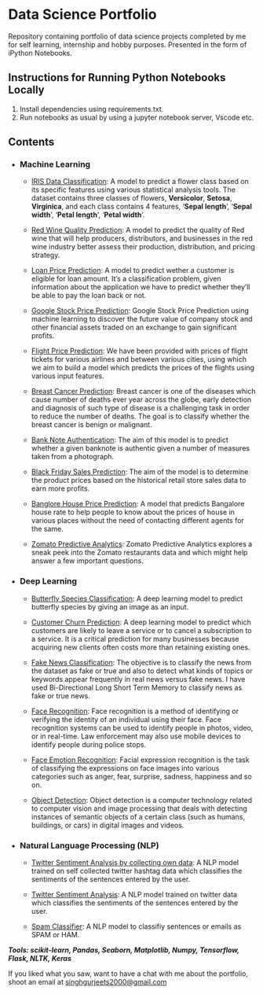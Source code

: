# Data Science Portfolio
Repository containing portfolio of data science projects completed by me for self learning, internship and hobby purposes. Presented in the form of iPython Notebooks.

## Instructions for Running Python Notebooks Locally
1. Install dependencies using requirements.txt.
2. Run notebooks as usual by using a jupyter notebook server, Vscode etc.

## Contents

- ### Machine Learning

	- [IRIS Data Classification](https://github.com/gurjeet29/Data_Science_Portfolio/tree/main/ML/Iris%20Data): A model to predict a flower class based on its specific features using various statistical analysis tools. The dataset contains three classes of flowers, **Versicolor**, **Setosa**, **Virginica**, and each class contains 4 features, ‘**Sepal length**’, ‘**Sepal width**’, ‘**Petal length**’, ‘**Petal width**’.

	- [Red Wine Quality Prediction](https://github.com/gurjeet29/Data_Science_Portfolio/tree/main/ML/Red%20Wine%20%20Quality): A model to predict the quality of Red wine that will help producers, distributors, and businesses in the red wine industry better assess their production, distribution, and pricing strategy.

	- [Loan Price Prediction](https://github.com/gurjeet29/Data_Science_Portfolio/tree/main/ML/Loan%20Price%20Prediction): A model to predict wether a customer is eligible for loan amount. It’s a classification problem, given information about the application we have to predict whether they’ll be able to pay the loan back or not.

	- [Google Stock Price Prediction](https://github.com/gurjeet29/Data_Science_Portfolio/tree/main/ML/Google%20Stock%20Predictions): Google Stock Price Prediction using machine learning to discover the future value of company stock and other financial assets traded on an exchange to gain significant profits.

	- [Flight Price Prediction](https://github.com/gurjeet29/Data_Science_Portfolio/tree/main/ML/Flight%20Price%20Prediction): We have been provided with prices of flight tickets for various airlines and between various cities, using which we aim to build a model which predicts the prices of the flights using various input features.

	- [Breast Cancer Prediction](https://github.com/gurjeet29/Data_Science_Portfolio/tree/main/ML/Breast%20Cancer): Breast cancer is one of the diseases which cause number of deaths ever year across the globe, early detection and diagnosis of such type of disease is a challenging task in order to reduce the number of deaths. The goal is to classify whether the breast cancer is benign or malignant.

	- [Bank Note Authentication](https://github.com/gurjeet29/Data_Science_Portfolio/tree/main/ML/Bank%20Note%20Authentication): The aim of this model is to predict whether a given banknote is authentic given a number of measures taken from a photograph.

	- [Black Friday Sales Prediction](https://github.com/gurjeet29/Data_Science_Portfolio/tree/main/ML/Black%20Friday): The aim of the model is to determine the product prices based on the historical retail store sales data to earn more profits.

	- [Banglore House Price Prediction](https://github.com/gurjeet29/Data_Science_Portfolio/tree/main/ML/Banglore%20House%20Price%20Prediction): A model that predicts Bangalore house rate to help people to know about the prices of house in various places without the need of contacting different agents for the same.

	- [Zomato Predictive Analytics](https://github.com/gurjeet29/Data_Science_Portfolio/tree/main/ML/Zomato%20Predective%20Analysis): Zomato Predictive Analytics explores a sneak peek into the Zomato restaurants data and which might help answer a few important questions.
	
	
- ### Deep Learning

	- [Butterfly Species Classification](https://github.com/gurjeet29/Data_Science_Portfolio/tree/main/DL/Butterfly%20Species%20Classification): A deep learning model to predict butterfly species by giving an image as an input.

	- [Customer Churn Prediction](https://github.com/gurjeet29/Data_Science_Portfolio/tree/main/DL/Churn%20Modelling%20using%20ANN): A deep learning model to predict which customers are likely to leave a service or to cancel a subscription to a service. It is a critical prediction for many businesses because acquiring new clients often costs more than retaining existing ones.

	- [Fake News Classification](https://github.com/gurjeet29/Data_Science_Portfolio/tree/main/DL/Fake%20New%20Classification): The objective is to classify the news from the dataset as fake or true and also to detect what kinds of topics or keywords appear frequently in real news versus fake news. I have used Bi-Directional Long Short Term Memory to classify news as fake or true news.

	- [Face Recognition](https://github.com/gurjeet29/Data_Science_Portfolio/tree/main/DL/Face%20Recognition): Face recognition is a method of identifying or verifying the identity of an individual using their face. Face recognition systems can be used to identify people in photos, video, or in real-time. Law enforcement may also use mobile devices to identify people during police stops.

	- [Face Emotion Recognition](https://github.com/gurjeet29/Data_Science_Portfolio/tree/main/DL/Face%20Emotion%20Recognition): Facial expression recognition is the task of classifying the expressions on face images into various categories such as anger, fear, surprise, sadness, happiness and so on.

	- [Object Detection](https://github.com/gurjeet29/Data_Science_Portfolio/tree/main/DL/Object%20Detection%20Using%20SSD%20MobileNet): Object detection is a computer technology related to computer vision and image processing that deals with detecting instances of semantic objects of a certain class (such as humans, buildings, or cars) in digital images and videos.
	
	
- ### Natural Language Processing (NLP)

	- [Twitter Sentiment Analysis by collecting own data](https://github.com/gurjeet29/Data_Science_Portfolio/tree/main/NLP/Twitter%20Sentiment%20Analysis%20by%20collecting%20data): A NLP model trained on self collected twitter hashtag data which classifies the sentiments of the sentences entered by the user.
	
	- [Twitter Sentiment Analysis](https://github.com/gurjeet29/Data_Science_Portfolio/tree/main/NLP/Twitter%20Sentiment%20Analysis%20Using%20kaggle%20data): A NLP model trained on twitter data which classifies the sentiments of the sentences entered by the user.
	
	- [Spam Classifier](https://github.com/gurjeet29/Data_Science_Portfolio/tree/main/NLP/Spam%20Classifier): A NLP model to classifiy sentences or emails as SPAM or HAM.


___Tools: scikit-learn, Pandas, Seaborn, Matplotlib, Numpy, Tensorflow, Flask, NLTK, Keras___

If you liked what you saw, want to have a chat with me about the portfolio, shoot an email at singhgurjeets2000@gmail.com
